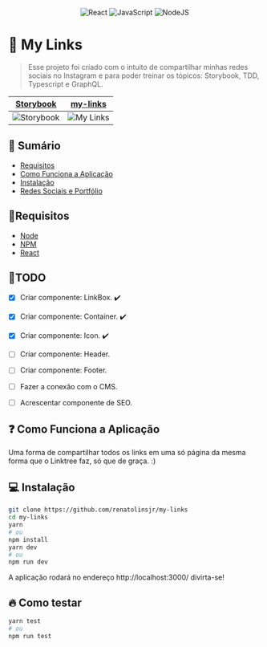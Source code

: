 <p align="center">
  <img alt="React" src="https://img.shields.io/badge/react%20-%2320232a.svg?&style=for-the-badge&logo=react&logoColor=%2361DAFB"/>
  <img alt="JavaScript" src="https://img.shields.io/badge/javascript%20-%23323330.svg?&style=for-the-badge&logo=javascript&logoColor=%23F7DF1E"/>
  <img alt="NodeJS" src="https://img.shields.io/badge/node.js%20-%2343853D.svg?&style=for-the-badge&logo=node.js&logoColor=white"/>
</p>

# 📸 My Links
> Esse projeto foi criado com o intuito de compartilhar minhas redes sociais no Instagram e para poder treinar os tópicos: Storybook, TDD, Typescript e GraphQL.

| [Storybook](https://storybook-my-links.renatolins.dev.br/)  |  [my-links](https://my-links.renatolins.dev.br/)  |
| ------------------- | ------------------- |
| ![Storybook](https://user-images.githubusercontent.com/37521696/111929021-03e40480-8a94-11eb-8b3d-0703618ec309.gif) | ![My Links](https://user-images.githubusercontent.com/37521696/111930761-6dfea880-8a98-11eb-8281-35827aa12858.gif) |

## 📝 Sumário

- [Requisitos](#Requisitos)	
- [Como Funciona a Aplicação](#Como-Funciona-a-Aplicação)
- [Instalação](#Instalação)
- [Redes Sociais e Portfólio](#Redes-Sociais-e-Portfólio)

## 📌Requisitos

+ [Node](https://nodejs.org/)
+ [NPM](https://www.npmjs.com/)
+ [React](https://reactjs.org/)

## 🔲TODO

- [x] Criar componente: LinkBox. ✔️
- [x] Criar componente: Container. ✔️
- [x] Criar componente: Icon. ✔️
- [ ] Criar componente: Header.
- [ ] Criar componente: Footer.
- [ ] Fazer a conexão com o CMS.
- [ ] Acrescentar componente de SEO.


## ❓ Como Funciona a Aplicação

Uma forma de compartilhar todos os links em uma só página da mesma forma que o Linktree faz, só que de graça. :)

## 💻 Instalação

```bash
git clone https://github.com/renatolinsjr/my-links
cd my-links
yarn
# ou
npm install
yarn dev
# ou
npm run dev
```

A aplicação rodará no endereço http://localhost:3000/ divirta-se!

## 🔥 Como testar

```bash
yarn test
# ou
npm run test
```
